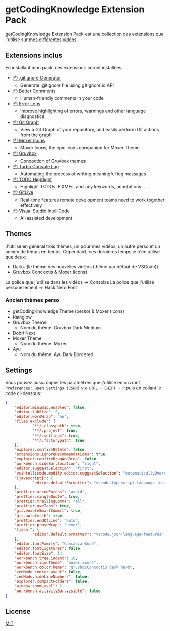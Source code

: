 # getCodingKnowledge Extension Pack

getCodingKnowledge Extension Pack est une collection des extensions que j'utilise sur [mes différentes vidéos](https://www.youtube.com/c/getcodingknowledge).

## Extensions inclus

En installant mon pack, ces extensions seront installées:

- [📦 .gitignore Generator](https://marketplace.visualstudio.com/items?itemName=piotrpalarz.vscode-gitignore-generator)
  - Generate .gitignore file using gitignore.io API
- [📦 Better Comments](https://marketplace.visualstudio.com/items?itemName=aaron-bond.better-comments)
  - Human-friendly comments in your code
- [📦 Error Lens](https://marketplace.visualstudio.com/items?itemName=usernamehw.errorlens)
  - Improve highlighting of errors, warnings and other language diagnostics
- [📦 Git Graph](https://marketplace.visualstudio.com/items?itemName=mhutchie.git-graph)
  - View a Git Graph of your repository, and easily perform Git actions from the graph
- [📦 Moxer Icons](https://marketplace.visualstudio.com/items?itemName=Equinusocio.moxer-icons)
  - Moxer Icons, the epic icons companion for Moxer Theme
- [📦 Gruvbox](https://marketplace.visualstudio.com/items?itemName=wheredoesyourmindgo.gruvbox-concoctis)
  - Concoction of Gruvbox themes
- [📦 Turbo Console Log](https://marketplace.visualstudio.com/items?itemName=ChakrounAnas.turbo-console-log)
	- Automating the process of writing meaningful log messages
- [📦 TODO Highlight](https://marketplace.visualstudio.com/items?itemName=wayou.vscode-todo-highlight)
	- Highlight TODOs, FIXMEs, and any keywords, annotations...
- [📦 GitLive](https://marketplace.visualstudio.com/items?itemName=TeamHub.teamhub)
	- Real-time features remote development teams need to work together effectively
- [📦 Visual Studio IntelliCode](https://marketplace.visualstudio.com/items?itemName=VisualStudioExptTeam.vscodeintellicode)
  - AI-assisted development

## Themes

J'utilise en général trois thèmes, un pour mes vidéos, un autre perso et un ancien de temps en temps. Cependant, ces dernières temps je n'en utilise que deux:

- Dark+ (le thème des nouvelles vidéos (thème par défaut de VSCode))
- Gruvbox Concoctis & Moxer (icons)

La police que j'utilise dans les vidéos -> Consolas
La police que j'utilise personellement -> Hack Nerd Font

### Ancien thèmes perso

- getCodingKnowledge Theme (perso) & Moxer (icons)
- Rainglow 
- Gruvbox Theme
  - Nom du thème: Gruvbox Dark Medium
- Dobri Next 
- Moxer Theme
  - Nom du thème: Moxer
- Ayu
  - Nom du thème: Ayu Dark Bordered

## Settings

Vous pouvez aussi copier les paramètres que j'utilise en ouvrant `Preferences: Open Settings (JSON)` via `CTRL + SHIFT + P` puis en collant le code ci-dessous:

```json
{
	"editor.minimap.enabled": false,
	"editor.tabSize": 2,
	"editor.wordWrap": "on",
	"files.exclude": {
			"**/.classpath": true,
			"**/.project": true,
			"**/.settings": true,
			"**/.factorypath": true
	},
	"explorer.confirmDelete": false,
	"extensions.ignoreRecommendations": true,
	"explorer.confirmDragAndDrop": false,
	"workbench.sideBar.location": "right",
	"editor.suggestSelection": "first",
	"vsintellicode.modify.editor.suggestSelection": "automaticallyOverrodeDefaultValue",
	"[javascript]": {
			"editor.defaultFormatter": "vscode.typescript-language-features"
	},
	"prettier.arrowParens": "avoid",
	"prettier.singleQuote": true,
	"prettier.trailingComma": "all",
	"prettier.useTabs": true,
	"git.enableSmartCommit": true,
	"git.autofetch": true,
	"prettier.endOfLine": "auto",
	"prettier.proseWrap": "never",
	"[json]": {
			"editor.defaultFormatter": "vscode.json-language-features"
	},
	"editor.fontFamily": "Cascadia Code",
	"editor.fontLigatures": false,
	"editor.fontSize": 14,
	"workbench.tree.indent": 10,
	"workbench.iconTheme": "moxer-icons",
	"workbench.colorTheme": "gruvboxConcoctis dark hard",
	"zenMode.centerLayout": false,
	"zenMode.hideLineNumbers": false,
	"explorer.compactFolders": false,
	"window.zoomLevel": 2,
	"workbench.activityBar.visible": false
}
```

## License

[MIT](https://github.com/noxaled/gckn-pack/blob/master/LICENSE.txt)